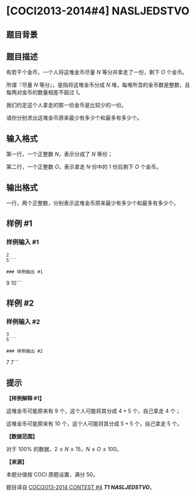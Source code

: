 # [COCI2013-2014#4] NASLJEDSTVO

## 题目背景



## 题目描述

有若干个金币，一个人将这堆金币尽量 $N$ 等分并拿走了一份，剩下 $O$ 个金币。

所谓『尽量 $N$ 等分』，是指将这堆金币分成 $N$ 堆，每堆所含的金币数是整数，且每两对金币的数量相差不超过 $1$。

我们约定这个人拿走的那一份金币是比较少的一份。

请你分别求出这堆金币原来最少有多少个和最多有多少个。

## 输入格式

第一行，一个正整数 $N$，表示分成了 $N$ 等份；

第二行，一个正整数 $O$，表示拿走 $N$ 份中的 $1$ 份后剩下 $O$ 个金币。

## 输出格式

一行，两个正整数，分别表示这堆金币原来最少有多少个和最多有多少个。

## 样例 #1

### 样例输入 #1
```
2
5```

### 样例输出 #1

```
9 10```

## 样例 #2

### 样例输入 #2
```
3
5```

### 样例输出 #2

```
7 7```

## 提示

**【样例解释 #1】**

这堆金币可能原来有 $9$ 个，这个人可能将其分成 $4+5$ 个，自己拿走 $4$ 个；

这堆金币可能原来有 $10$ 个，这个人可能将其分成 $5+5$ 个，自己拿走 $5$ 个。

**【数据范围】**

对于 $100\%$ 的数据，$2\le N\le 15$，$N\le O\le 100$。

**【来源】**

本题分值按 COCI 原题设置，满分 $50$。

题目译自 [COCI2013-2014 CONTEST #4](https://hsin.hr/coci/archive/2013_2014/contest4_tasks.pdf) _**T1 NASLJEDSTVO**_。
